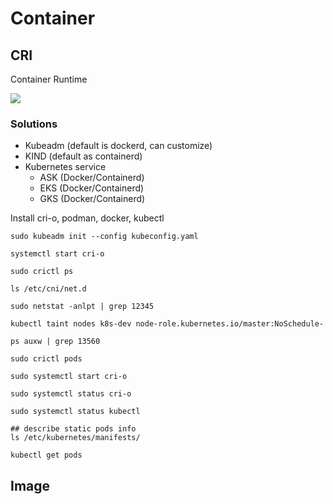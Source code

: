 # Container
## CRI
Container Runtime

<img src="https://github.com/cly1213/K8s_labs/blob/main/image/cri-o.png"/>

### Solutions
  - Kubeadm (default is dockerd, can customize)
  - KIND (default as containerd)
  - Kubernetes service
    - ASK (Docker/Containerd)
    - EKS (Docker/Containerd)
    - GKS (Docker/Containerd)


Install cri-o, podman, docker, kubectl

```
sudo kubeadm init --config kubeconfig.yaml

systemctl start cri-o

sudo crictl ps

ls /etc/cni/net.d

sudo netstat -anlpt | grep 12345

kubectl taint nodes k8s-dev node-role.kubernetes.io/master:NoSchedule-

ps auxw | grep 13560

sudo crictl pods

sudo systemctl start cri-o

sudo systemctl status cri-o

sudo systemctl status kubectl

## describe static pods info
ls /etc/kubernetes/manifests/

kubectl get pods
```

## Image
